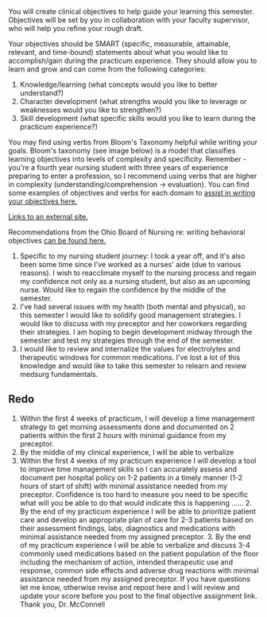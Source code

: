 You will create clinical objectives to help guide your learning this semester. Objectives will be set by you in collaboration with your faculty supervisor, who will help you refine your rough draft.

Your objectives should be SMART (specific, measurable, attainable, relevant, and time-bound) statements about what you would like to accomplish/gain during the practicum experience. They should allow you to learn and grow and can come from the following categories:

1. Knowledge/learning (what concepts would you like to better understand?)
2. Character development (what strengths would you like to leverage or weaknesses would you like to strengthen?)
3. Skill development (what specific skills would you like to learn during the practicum experience?)

You may find using verbs from Bloom's Taxonomy helpful while writing your goals. Bloom's taxonomy (see image below) is a model that classifies learning objectives into levels of complexity and specificity. Remember - you're a fourth year nursing student with three years of experience preparing to enter a profession, so I recommend using verbs that are higher in complexity (understanding/comprehension -> evaluation). You can find some examples of objectives and verbs for each domain to [assist in writing your objectives here.](https://www.evms.edu/education/medical_programs/doctor_of_medicine/instructor_tools/learning/developing_objectives/blooms_taxonomy/#:~:text=The%20New%20Bloom's%20Taxonomy%20is,analysis%2C%20evaluation%2C%20and%20creation.) 

[Links to an external site.](https://www.evms.edu/education/medical_programs/doctor_of_medicine/instructor_tools/learning/developing_objectives/blooms_taxonomy/#:~:text=The%20New%20Bloom's%20Taxonomy%20is,analysis%2C%20evaluation%2C%20and%20creation.)

Recommendations from the Ohio Board of Nursing re: writing behavioral objectives [can be found here.](https://canvas.case.edu/courses/40484/files/7154878?wrap=1 "Individual Clinical Behavioral Objectives OBN Recommendations.pdf")

1. Specific to my nursing student journey: I took a year off, and it's also been some time since I've worked as a nurses' aide (due to various reasons). I wish to reacclimate myself to the nursing process and regain my confidence not only as a nursing student, but also as an upcoming nurse. Would like to regain the confidence by the middle of the semester. 
2. I've had several issues with my health (both mental and physical), so this semester I would like to solidify good management strategies. I would like to discuss with my preceptor and her coworkers regarding their strategies. I am hoping to begin development midway through the semester and test my strategies through the end of the semester. 
3. I would like to review and internalize the values for electrolytes and therapeutic windows for common medications. I've lost a lot of this knowledge and would like to take this semester to relearn and review medsurg fundamentals. 
## Redo
1. Within the first 4 weeks of practicum, I will develop a time management strategy to get morning assessments done and documented on 2 patients within the first 2 hours with minimal guidance from my preceptor. 
2. By the middle of my clinical experience, I will be able to verbalize 
3. Within the first 4 weeks of my practicum experience I will develop a tool to improve time management skills so I can accurately assess and document per hospital policy on 1-2 patients in a timely manner (1-2 hours of start of shift) with minimal assistance needed from my preceptor. Confidence is too hard to measure you need to be specific what will you be able to do that would indicate this is happening ...... 2. By the end of my practicum experience I will be able to prioritize patient care and develop an appropriate plan of care for 2-3 patients based on their assessment findings, labs, diagnostics and medications with minimal assistance needed from my assigned preceptor. 3. By the end of my practicum experience I will be able to verbalize and discuss 3-4 commonly used medications based on the patient population of the floor including the mechanism of action, intended therapeutic use and response, common side effects and adverse drug reactions with minimal assistance needed from my assigned preceptor. If you have questions let me know, otherwise revise and repost here and I will review and update your score before you post to the final objective assignment link. Thank you, Dr. McConnell